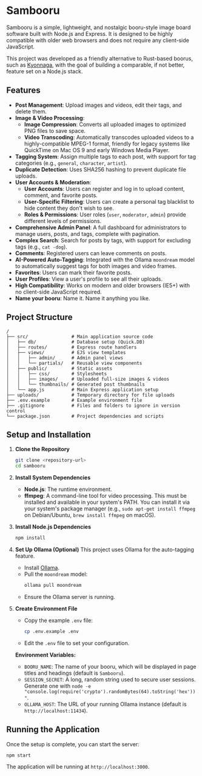 # Sambooru

Sambooru is a simple, lightweight, and nostalgic booru-style image board software built with Node.js and Express. It is designed to be highly compatible with older web browsers and does not require any client-side JavaScript.

This project was developed as a friendly alternative to Rust-based boorus, such as [Kyonnaga](https://codeberg.org/PatchMixolydic/kyonnaga), with the goal of building a comparable, if not better, feature set on a Node.js stack.

## Features

*   **Post Management**: Upload images and videos, edit their tags, and delete them.
*   **Image & Video Processing**:
    *   **Image Compression**: Converts all uploaded images to optimized PNG files to save space.
    *   **Video Transcoding**: Automatically transcodes uploaded videos to a highly-compatible MPEG-1 format, friendly for legacy systems like QuickTime on Mac OS 9 and early Windows Media Player.
*   **Tagging System**: Assign multiple tags to each post, with support for tag categories (e.g., `general`, `character`, `artist`).
*   **Duplicate Detection**: Uses SHA256 hashing to prevent duplicate file uploads.
*   **User Accounts & Moderation**:
    *   **User Accounts**: Users can register and log in to upload content, comment, and favorite posts.
    *   **User-Specific Filtering**: Users can create a personal tag blacklist to hide content they don't wish to see.
    *   **Roles & Permissions**: User roles (`user`, `moderator`, `admin`) provide different levels of permissions.
*   **Comprehensive Admin Panel**: A full dashboard for administrators to manage users, posts, and tags, complete with pagination.
*   **Complex Search**: Search for posts by tags, with support for excluding tags (e.g., `cat -dog`).
*   **Comments**: Registered users can leave comments on posts.
*   **AI-Powered Auto-Tagging**: Integrated with the Ollama `moondream` model to automatically suggest tags for both images and video frames.
*   **Favorites**: Users can mark their favorite posts.
*   **User Profiles**: View a user's profile to see all their uploads.
*   **High Compatibility**: Works on modern and older browsers (IE5+) with no client-side JavaScript required.
*   **Name your booru**: Name it. Name it anything you like. 

## Project Structure

```
/
├── src/                # Main application source code
│   ├── db/             # Database setup (Quick.DB)
│   ├── routes/         # Express route handlers
│   ├── views/          # EJS view templates
│   │   ├── admin/      # Admin panel views
│   │   └── partials/   # Reusable view components
│   ├── public/         # Static assets
│   │   ├── css/        # Stylesheets
│   │   ├── images/     # Uploaded full-size images & videos
│   │   └── thumbnails/ # Generated post thumbnails
│   └── app.js          # Main Express application setup
├── uploads/            # Temporary directory for file uploads
├── .env.example        # Example environment file
├── .gitignore          # Files and folders to ignore in version control
└── package.json        # Project dependencies and scripts
```

## Setup and Installation

1.  **Clone the Repository**
    ```bash
    git clone <repository-url>
    cd sambooru
    ```

2.  **Install System Dependencies**
    *   **Node.js**: The runtime environment.
    *   **ffmpeg**: A command-line tool for video processing. This must be installed and available in your system's PATH. You can install it via your system's package manager (e.g., `sudo apt-get install ffmpeg` on Debian/Ubuntu, `brew install ffmpeg` on macOS).

3.  **Install Node.js Dependencies**
    ```bash
    npm install
    ```

4.  **Set Up Ollama (Optional)**
    This project uses Ollama for the auto-tagging feature.
    - Install [Ollama](https://ollama.com/).
    - Pull the `moondream` model:
      ```bash
      ollama pull moondream
      ```
    - Ensure the Ollama server is running.

5.  **Create Environment File**
    - Copy the example `.env` file:
      ```bash
      cp .env.example .env
      ```
    - Edit the `.env` file to set your configuration.

    **Environment Variables:**
    *   `BOORU_NAME`: The name of your booru, which will be displayed in page titles and headings (default is `Sambooru`).
    *   `SESSION_SECRET`: A long, random string used to secure user sessions. Generate one with `node -e "console.log(require('crypto').randomBytes(64).toString('hex'))"`.
    *   `OLLAMA_HOST`: The URL of your running Ollama instance (default is `http://localhost:11434`).

## Running the Application

Once the setup is complete, you can start the server:

```bash
npm start
```

The application will be running at `http://localhost:3000`. 